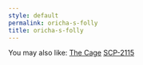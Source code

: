 ```yaml
---
style: default
permalink: oricha-s-folly
title: oricha-s-folly
---
```

You may also like:
[The Cage](http://scp-wiki.net/the-cage)
[SCP-2115](http://scp-wiki.net/scp-2115)